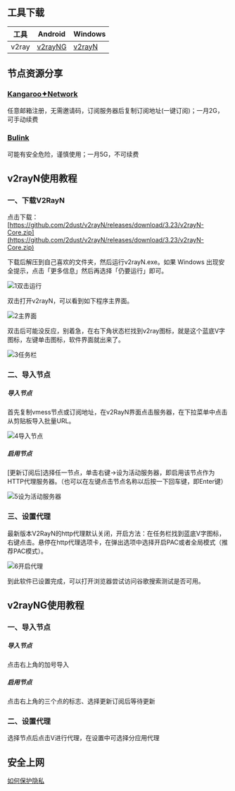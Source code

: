 ## 工具下载
 |  工具  | Android  | Windows  |  
|  ----  | ----   | ----  |  
| v2ray  | [v2rayNG](https://github.com/2dust/v2rayNG/releases/download/1.7.25/v2rayNG_1.7.25_arm64-v8a.apk) | [v2rayN](https://github.com/2dust/v2rayN/releases/download/5.38/v2rayN-Core.zip) |  
## 节点资源分享
### [Kangaroo✦Network](https://kan.gar.ooo/)
任意邮箱注册，无需邀请码，订阅服务器后复制订阅地址(一键订阅)；一月2G，可手动续费
### [Bulink](https://bulink.xyz/) 
可能有安全危险，谨慎使用；一月5G，不可续费
## v2rayN使用教程
### 一、下载V2RayN
点击下载：[https://github.com/2dust/v2rayN/releases/download/3.23/v2rayN-Core.zip](https://github.com/2dust/v2rayN/releases/download/3.23/v2rayN-Core.zip)

下载后解压到自己喜欢的文件夹，然后运行v2rayN.exe。如果 Windows 出现安全提示，点击「更多信息」然后再选择「仍要运行」即可。

![1双击运行](https://github.com/freefq/tutorials/blob/master/img/1.png)



双击打开v2rayN，可以看到如下程序主界面。

![2主界面](https://github.com/freefq/tutorials/blob/master/img/2.png)

双击后可能没反应，别着急，在右下角状态栏找到v2ray图标，就是这个蓝底V字图标，左键单击图标，软件界面就出来了。

![3任务栏](https://github.com/freefq/tutorials/blob/master/img/3.png)

### 二、导入节点

##### 导入节点

首先复制vmess节点或订阅地址，在v2RayN界面点击服务器，在下拉菜单中点击从剪贴板导入批量URL。

![4导入节点](https://github.com/freefq/tutorials/blob/master/img/4.png)



##### 启用节点

[更新订阅后]选择任一节点，单击右键->设为活动服务器，即启用该节点作为HTTP代理服务器。（也可以在左键点击节点名称以后按一下回车键，即Enter键）

![5设为活动服务器](https://github.com/freefq/tutorials/blob/master/img/5.png)



### 三、设置代理

最新版本V2RayN的http代理默认关闭，开启方法：在任务栏找到蓝底V字图标，右键点击。悬停在http代理选项卡，在弹出选项中选择开启PAC或者全局模式（推荐PAC模式）。

![6开启代理](https://github.com/freefq/tutorials/blob/master/img/6.png)

到此软件已设置完成，可以打开浏览器尝试访问谷歌搜索测试是否可用。
## v2rayNG使用教程
### 一、导入节点
##### 导入节点 
点击右上角的加号导入
##### 启用节点
点击右上角的三个点的标志、选择更新订阅后等待更新

### 二、设置代理
选择节点后点击V进行代理，在设置中可选择分应用代理
## 安全上网
[如何保护隐私](https://program-think.blogspot.com/2013/06/privacy-protection-0.html)
